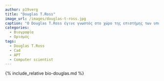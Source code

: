 ```yaml
---
author: p19verg
title: "Douglas T.Ross"
image_url: /images/douglas-t-ross.jpg
caption: "Ο Douglas T.Ross έγινε γνωστός στο χώρο της επιστήμης των υπολογιστών για πολλά κατορθώματα στον τομέα αυτό ,ωστόσο ήταν πιο ξακουστός διότι ήταν ο πρώτος που δημιούργησε τον όρο CAD(computer-aided-design"
categories:
  - Βιογραφία 
  - Ορισμός 
tags:
  - Douglas T.Ross
  - Cad
  - APT
  - Computer scientist
---
```


{% include_relative bio-douglas.md %}
